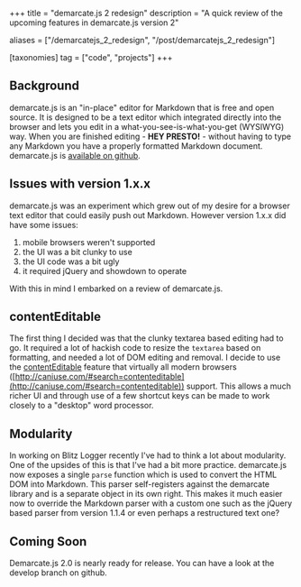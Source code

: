 +++
title = "demarcate.js 2 redesign"
description = "A quick review of the upcoming features in demarcate.js version 2"

aliases = ["/demarcatejs_2_redesign", "/post/demarcatejs_2_redesign"]

[taxonomies]
tag = ["code", "projects"]
+++

## Background

demarcate.js is an "in-place" editor for Markdown that is free and open source.
It is designed to be a text editor which integrated directly into the browser
and lets you edit in a what-you-see-is-what-you-get (WYSIWYG) way. When you are
finished editing - **HEY PRESTO!** - without having to type any Markdown you
have a properly formatted Markdown document. demarcate.js is [available on
github](https://github.com/will-hart/demarcate.js).

## Issues with version 1.x.x

demarcate.js was an experiment which grew out of my desire for a browser text
editor that could easily push out Markdown. However version 1.x.x did have some
issues:

1. mobile browsers weren't supported
2. the UI was a bit clunky to use
3. the UI code was a bit ugly
4. it required jQuery and showdown to operate

With this in mind I embarked on a review of demarcate.js.

## contentEditable

The first thing I decided was that the clunky textarea based editing had to go.
It required a lot of hackish code to resize the `textarea` based on formatting,
and needed a lot of DOM editing and removal. I decide to use the
[contentEditable](https://developer.mozilla.org/en-US/docs/Web/HTML/Content_Editable)
feature that virtually all modern browsers
([http://caniuse.com/#search=contenteditable](http://caniuse.com/#search=contenteditable))
support. This allows a much richer UI and through use of a few shortcut keys can
be made to work closely to a "desktop" word processor.

## Modularity

In working on Blitz Logger recently I've had to think a lot about modularity.
One of the upsides of this is that I've had a bit more practice. demarcate.js
now exposes a single `parse` function which is used to convert the HTML DOM into
Markdown. This parser self-registers against the demarcate library and is a
separate object in its own right. This makes it much easier now to override the
Markdown parser with a custom one such as the jQuery based parser from version
1.1.4 or even perhaps a restructured text one?

## Coming Soon

Demarcate.js 2.0 is nearly ready for release. You can have a look at the develop
branch on github.
